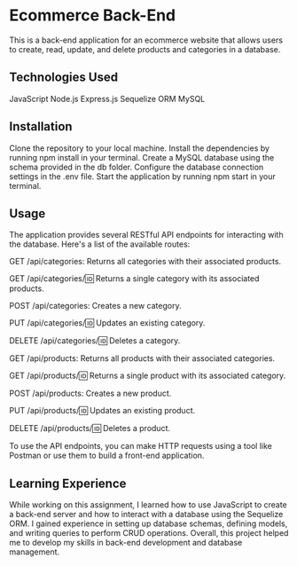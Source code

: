 # Ecommerce Back-End

This is a back-end application for an ecommerce website that allows users to create, read, update, and delete products and categories in a database.

## Technologies Used

JavaScript
Node.js
Express.js
Sequelize ORM
MySQL

## Installation

Clone the repository to your local machine.
Install the dependencies by running npm install in your terminal.
Create a MySQL database using the schema provided in the db folder.
Configure the database connection settings in the .env file.
Start the application by running npm start in your terminal.

## Usage

The application provides several RESTful API endpoints for interacting with the database. Here's a list of the available routes:

GET /api/categories: Returns all categories with their associated products.

GET /api/categories/:id: Returns a single category with its associated products.

POST /api/categories: Creates a new category.

PUT /api/categories/:id: Updates an existing category.

DELETE /api/categories/:id: Deletes a category.

GET /api/products: Returns all products with their associated categories.

GET /api/products/:id: Returns a single product with its associated category.

POST /api/products: Creates a new product.

PUT /api/products/:id: Updates an existing product.

DELETE /api/products/:id: Deletes a product.

To use the API endpoints, you can make HTTP requests using a tool like Postman or use them to build a front-end application.

## Learning Experience

While working on this assignment, I learned how to use JavaScript to create a back-end server and how to interact with a database using the Sequelize ORM. I gained experience in setting up database schemas, defining models, and writing queries to perform CRUD operations. Overall, this project helped me to develop my skills in back-end development and database management.
